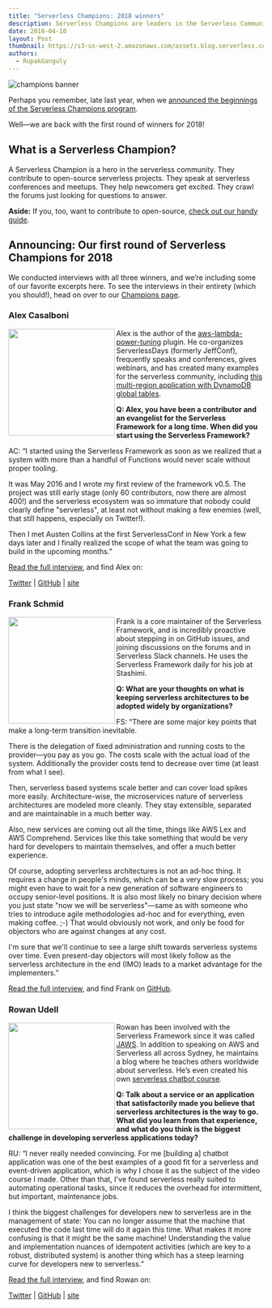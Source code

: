 ```yaml
---
title: "Serverless Champions: 2018 winners"
description: Serverless Champions are leaders in the Serverless Community. Meet our 2018 community heroes.
date: 2018-04-10
layout: Post
thumbnail: https://s3-us-west-2.amazonaws.com/assets.blog.serverless.com/champions/champion_logo_square.png
authors:
  - RupakGanguly
---
```


![champions banner](https://s3-us-west-2.amazonaws.com/assets.site.serverless.com/images/champions/champions_banner.jpg)

Perhaps you remember, late last year, when we [announced the beginnings of the Serverless Champions program](https://serverless.com/blog/announcing-first-cohort-serverless-champions-2017/).

Well—we are back with the first round of winners for 2018!

## What is a Serverless Champion?

A Serverless Champion is a hero in the serverless community. They contribute to open-source serverless projects. They speak at serverless conferences and meetups. They help newcomers get excited. They crawl the forums just looking for questions to answer.

**Aside:** If you, too, want to contribute to open-source, [check out our handy guide](https://serverless.com/blog/how-contribute-to-serverless-open-source/).

## Announcing: Our first round of Serverless Champions for 2018

We conducted interviews with all three winners, and we’re including some of our favorite excerpts here. To see the interviews in their entirety (which you should!), head on over to our [Champions page](https://serverless.com/community/champions/).

### Alex Casalboni

<img align="left" src="https://s3-us-west-2.amazonaws.com/assets.site.serverless.com/images/champions/2018/alex-casalboni.jpg" width="210px">

Alex is the author of the [aws-lambda-power-tuning](https://github.com/alexcasalboni/aws-lambda-power-tuning) plugin. He co-organizes ServerlessDays (formerly JeffConf), frequently speaks and conferences, gives webinars, and has created many examples for the serverless community, including [this multi-region application with DynamoDB global tables](https://serverless.com/blog/build-multiregion-multimaster-application-dynamodb-global-tables/).

**Q: Alex, you have been a contributor and an evangelist for the Serverless Framework for a long time. When did you start using the Serverless Framework?**

AC: “I started using the Serverless Framework as soon as we realized that a system with more than a handful of Functions would never scale without proper tooling.

It was May 2016 and I wrote my first review of the framework v0.5. The project was still early stage (only 60 contributors, now there are almost 400!) and the serverless ecosystem was so immature that nobody could clearly define "serverless", at least not without making a few enemies (well, that still happens, especially on Twitter!).

Then I met Austen Collins at the first ServerlessConf in New York a few days later and I finally realized the scope of what the team was going to build in the upcoming months.”

[Read the full interview](https://serverless.com/community/champions/alex-casalboni/), and find Alex on:

[Twitter](https://twitter.com/alex_casalboni) | [GitHub](https://github.com/alexcasalboni) | [site](https://blog.alexcasalboni.com/)

### Frank Schmid

<img align="left" src="https://s3-us-west-2.amazonaws.com/assets.site.serverless.com/images/champions/2018/frank-schmid.jpg" width="210px">

Frank is a core maintainer of the Serverless Framework, and is incredibly proactive about stepping in on GitHub issues, and joining discussions on the forums and in Serverless Slack channels. He uses the Serverless Framework daily for his job at Stashimi. 

**Q: What are your thoughts on what is keeping serverless architectures to be adopted widely by organizations?**

FS: “There are some major key points that make a long-term transition inevitable.

There is the delegation of fixed administration and running costs to the provider—you pay as you go. The costs scale with the actual load of the system. Additionally the provider costs tend to decrease over time (at least from what I see).

Then, serverless based systems scale better and can cover load spikes more easily. Architecture-wise, the microservices nature of serverless architectures are modeled more cleanly. They stay extensible, separated and are maintainable in a much better way.

Also, new services are coming out all the time, things like AWS Lex and AWS Comprehend. Services like this take something that would be very hard for developers to maintain themselves, and offer a much better experience.

Of course, adopting serverless architectures is not an ad-hoc thing. It requires a change in people's minds, which can be a very slow process; you might even have to wait for a new generation of software engineers to occupy senior-level positions. It is also most likely no binary decision where you just state "now we will be serverless"—same as with someone who tries to introduce agile methodologies ad-hoc and for everything, even making coffee. ;-) That would obviously not work, and only be food for objectors who are against changes at any cost.

I'm sure that we'll continue to see a large shift towards serverless systems over time. Even present-day objectors will most likely follow as the serverless architecture in the end (IMO) leads to a market advantage for the implementers.”

[Read the full interview](https://serverless.com/community/champions/frank-schmid/), and find Frank on [GitHub](https://github.com/HyperBrain).

### Rowan Udell

<img align="left" src="https://s3-us-west-2.amazonaws.com/assets.site.serverless.com/images/champions/2018/rowan-udell.jpg" width="210px">

Rowan has been involved with the Serverless Framework since it was called [JAWS](https://vimeo.com/141138561). In addition to speaking on AWS and Serverless all across Sydney, he maintains a blog where he teaches others worldwide about serverless. He’s even created his own [serverless chatbot course](http://blog.rowanudell.com/the-serverless-framework-build-a-chatbot/).

**Q: Talk about a service or an application that satisfactorily made you believe that serverless architectures is the way to go. What did you learn from that experience, and what do you think is the biggest challenge in developing serverless applications today?**

RU: “I never really needed convincing. For me [building a] chatbot application was one of the best examples of a good fit for a serverless and event-driven application, which is why I chose it as the subject of the video course I made. Other than that, I've found serverless really suited to automating operational tasks, since it reduces the overhead for intermittent, but important, maintenance jobs.

I think the biggest challenges for developers new to serverless are in the management of state: You can no longer assume that the machine that executed the code last time will do it again this time. What makes it more confusing is that it might be the same machine! Understanding the value and implementation nuances of idempotent activities (which are key to a robust, distributed system) is another thing which has a steep learning curve for developers new to serverless.”

[Read the full interview](https://serverless.com/community/champions/rowan-udell/), and find Rowan on:

[Twitter](https://twitter.com/elrowan) | [GitHub](https://github.com/rowanu) | [site](http://blog.rowanudell.com/)
